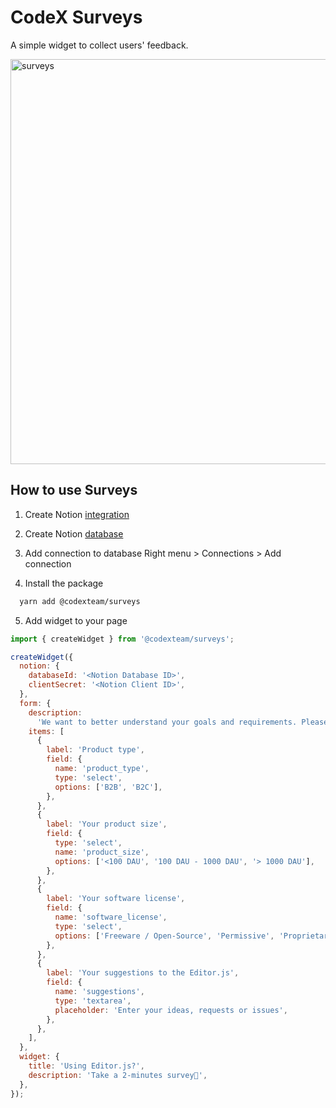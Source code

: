 # CodeX Surveys

A simple widget to collect users' feedback.

<img width="648" alt="surveys" src="https://user-images.githubusercontent.com/26390210/213229181-5bc1e5b2-65b5-4ee6-80f6-1bfcbc9b45ea.png">

## How to use Surveys

1.  Create Notion [integration](https://www.notion.so/my-integrations)
2.  Create Notion [database](https://www.notion.so/help/guides/creating-a-database)
3.  Add connection to database
    Right menu > Connections > Add connection

4.  Install the package

```bash
  yarn add @codexteam/surveys
```

5.  Add widget to your page

```javascript
import { createWidget } from '@codexteam/surveys';

createWidget({
  notion: {
    databaseId: '<Notion Database ID>',
    clientSecret: '<Notion Client ID>',
  },
  form: {
    description:
      'We want to better understand your goals and requirements. Please, provide us some insights.',
    items: [
      {
        label: 'Product type',
        field: {
          name: 'product_type',
          type: 'select',
          options: ['B2B', 'B2C'],
        },
      },
      {
        label: 'Your product size',
        field: {
          type: 'select',
          name: 'product_size',
          options: ['<100 DAU', '100 DAU - 1000 DAU', '> 1000 DAU'],
        },
      },
      {
        label: 'Your software license',
        field: {
          name: 'software_license',
          type: 'select',
          options: ['Freeware / Open-Source', 'Permissive', 'Proprietary'],
        },
      },
      {
        label: 'Your suggestions to the Editor.js',
        field: {
          name: 'suggestions',
          type: 'textarea',
          placeholder: 'Enter your ideas, requests or issues',
        },
      },
    ],
  },
  widget: {
    title: 'Using Editor.js?',
    description: 'Take a 2-minutes survey🙏',
  },
});
```

